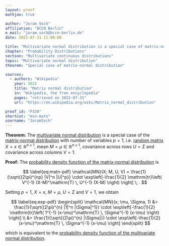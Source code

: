 ```yaml
---
layout: proof
mathjax: true

author: "Joram Soch"
affiliation: "BCCN Berlin"
e_mail: "joram.soch@bccn-berlin.de"
date: 2022-07-31 11:00:00

title: "Multivariate normal distribution is a special case of matrix-normal distribution"
chapter: "Probability Distributions"
section: "Multivariate continuous distributions"
topic: "Multivariate normal distribution"
theorem: "Special case of matrix-normal distribution"

sources:
  - authors: "Wikipedia"
    year: 2022
    title: "Matrix normal distribution"
    in: "Wikipedia, the free encyclopedia"
    pages: "retrieved on 2022-07-31"
    url: "https://en.wikipedia.org/wiki/Matrix_normal_distribution"

proof_id: "P330"
shortcut: "mvn-matn"
username: "JoramSoch"
---
```



**Theorem:** The [multivariate normal distribution](/D/mvn) is a special case of the [matrix-normal distribution](/D/matn) with number of variables $p = 1$, i.e. [random matrix](/D/rvar) $X = x \in \mathbb{R}^{n \times 1}$, mean $M = \mu \in \mathbb{R}^{n \times 1}$, covariance across rows $U = \Sigma$ and covariance across columns $V = 1$.


**Proof:** The [probability density function of the matrix-normal distribution](/P/matn-pdf) is

$$ \label{eq:matn-pdf}
\mathcal{MN}(X; M, U, V) = \frac{1}{\sqrt{(2\pi)^{np} |V|^n |U|^p}} \cdot \exp\left[-\frac{1}{2} \mathrm{tr}\left( V^{-1} (X-M)^\mathrm{T} \, U^{-1} (X-M) \right) \right] \; .
$$

Setting $p = 1$, $X = x$, $M = \mu$, $U = \Sigma$ and $V = 1$, we obtain

$$ \label{eq:exp-pdf}
\begin{split}
\mathcal{MN}(x; \mu, \Sigma, 1) &= \frac{1}{\sqrt{(2\pi)^{n} |1|^n |\Sigma|^1}} \cdot \exp\left[-\frac{1}{2} \mathrm{tr}\left( 1^{-1} (x-\mu)^\mathrm{T} \, \Sigma^{-1} (x-\mu) \right) \right] \\
&= \frac{1}{\sqrt{(2\pi)^{n} |\Sigma|}} \cdot \exp\left[-\frac{1}{2} (x-\mu)^\mathrm{T} \, \Sigma^{-1} (x-\mu) \right]
\end{split}
$$

which is equivalent to the [probability density function of the multivariate normal distribution](/P/mvn-pdf).